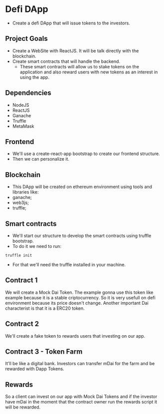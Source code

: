 # Defi DApp
- Create a defi DApp that will issue tokens to the investors.

## Project Goals
- Create a WebSite with ReactJS. It will be talk directly with the blockchain.
- Create smart contracts that will handle the backend.
    - These smart contracts will allow us to stake tokens on the application and also reward users with new tokens as an interest in using the app.

## Dependencies
- NodeJS
- ReactJS
- Ganache
- Truffle
- MetaMask

## Frontend
- We'll use a create-react-app bootstrap to create our frontend structure.
- Then we can personalize it.

## Blockchain
- This DApp will be created on ethereum environment using tools and libraries like:
- ganache;
- web3js;
- truffle;

## Smart contracts
- We'll start our structure to develop the smart contracts using truffle bootstrap.
- To do it we need to run:
```
truffle init
```
- For that we'll need the truffle installed in your machine.

## Contract 1
We will create a Mock Dai Token. The example gonna use this token like example because it is a stable criptocurrency. So it is very usefull on defi environment because its price doesn't change.
Another important Dai characterist is that it is a ERC20 token.

## Contract 2
We'll create a fake token to rewards users that investing on our app.

## Contract 3 - Token Farm
It'll be like a digital bank. Investors can transfer mDai for the farm and be rewarded with Dapp Tokens.

## Rewards
So a client can invest on our app with Mock Dai Tokens and if the investor have mDai in the moment that the contract owner run the rewards script it will be rewarded.